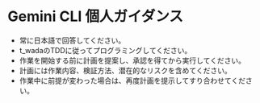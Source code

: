 # Gemini CLI 個人ガイダンス

- 常に日本語で回答してください。
- t_wadaのTDDに従ってプログラミングしてください。
- 作業を開始する前に計画を提案し、承認を得てから実行してください。
- 計画には作業内容、検証方法、潜在的なリスクを含めてください。
- 作業中に前提が変わった場合は、再度計画を提示してすり合わせてください。
